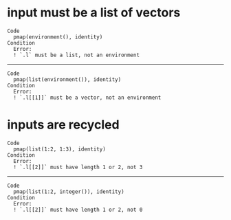 # input must be a list of vectors

    Code
      pmap(environment(), identity)
    Condition
      Error:
      ! `.l` must be a list, not an environment

---

    Code
      pmap(list(environment()), identity)
    Condition
      Error:
      ! `.l[[1]]` must be a vector, not an environment

# inputs are recycled

    Code
      pmap(list(1:2, 1:3), identity)
    Condition
      Error:
      ! `.l[[2]]` must have length 1 or 2, not 3

---

    Code
      pmap(list(1:2, integer()), identity)
    Condition
      Error:
      ! `.l[[2]]` must have length 1 or 2, not 0


